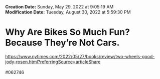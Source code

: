 <div><b>Creation Date:</b> Sunday, May 29, 2022 at 9:05:19 AM<br></div>
<div><b>Modification Date:</b> Tuesday, August 30, 2022 at 5:59:30 PM<br></div>
<div><h1>Why Are Bikes So Much Fun? Because They’re Not Cars.</h1></div>
<div><a href=https://www.nytimes.com/2022/05/27/books/review/two-wheels-good-jody-rosen.html?referringSource=articleShare>https://www.nytimes.com/2022/05/27/books/review/two-wheels-good-jody-rosen.html?referringSource=articleShare</a><br></div>
<div> </div>
<div><br></div>
<div>#062746</div>

